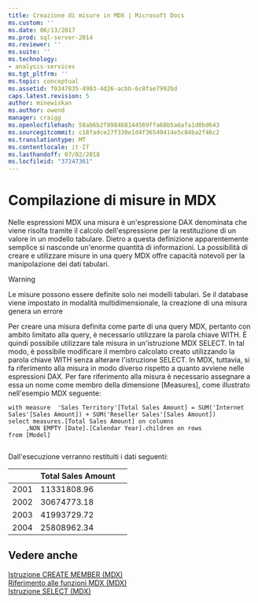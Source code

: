 ```yaml
---
title: Creazione di misure in MDX | Microsoft Docs
ms.custom: ''
ms.date: 06/13/2017
ms.prod: sql-server-2014
ms.reviewer: ''
ms.suite: ''
ms.technology:
- analysis-services
ms.tgt_pltfrm: ''
ms.topic: conceptual
ms.assetid: f0347835-4983-4d26-acbb-6c8fae7992bd
caps.latest.revision: 5
author: minewiskan
ms.author: owend
manager: craigg
ms.openlocfilehash: 58ab6b2f898468144569ffa68b5a6afa1d0bd643
ms.sourcegitcommit: c18fadce27f330e1d4f36549414e5c84ba2f46c2
ms.translationtype: MT
ms.contentlocale: it-IT
ms.lasthandoff: 07/02/2018
ms.locfileid: "37247361"
---
```

# <a name="building-measures-in-mdx"></a>Compilazione di misure in MDX
  Nelle espressioni MDX una misura è un'espressione DAX denominata che viene risolta tramite il calcolo dell'espressione per la restituzione di un valore in un modello tabulare. Dietro a questa definizione apparentemente semplice si nasconde un'enorme quantità di informazioni. La possibilità di creare e utilizzare misure in una query MDX offre capacità notevoli per la manipolazione dei dati tabulari.  
  
> [!WARNING]  
>  Le misure possono essere definite solo nei modelli tabulari. Se il database viene impostato in modalità multidimensionale, la creazione di una misura genera un errore  
  
 Per creare una misura definita come parte di una query MDX, pertanto con ambito limitato alla query, è necessario utilizzare la parola chiave WITH. È quindi possibile utilizzare tale misura in un'istruzione MDX SELECT. In tal modo, è possibile modificare il membro calcolato creato utilizzando la parola chiave WITH senza alterare l'istruzione SELECT. In MDX, tuttavia, si fa riferimento alla misura in modo diverso rispetto a quanto avviene nelle espressioni DAX. Per fare riferimento alla misura è necessario assegnare a essa un nome come membro della dimensione [Measures], come illustrato nell'esempio MDX seguente:  
  
```  
with measure  'Sales Territory'[Total Sales Amount] = SUM('Internet Sales'[Sales Amount]) + SUM('Reseller Sales'[Sales Amount])  
select measures.[Total Sales Amount] on columns  
     ,NON EMPTY [Date].[Calendar Year].children on rows  
from [Model]  
  
```  
  
 Dall'esecuzione verranno restituiti i dati seguenti:  
  
||Total Sales Amount||  
|-|------------------------|-|  
|2001|11331808.96||  
|2002|30674773.18||  
|2003|41993729.72||  
|2004|25808962.34||  
  
## <a name="see-also"></a>Vedere anche  
 [Istruzione CREATE MEMBER &#40;MDX&#41;](/sql/mdx/mdx-data-definition-create-member)   
 [Riferimento alle funzioni MDX &#40;MDX&#41;](/sql/mdx/mdx-function-reference-mdx)   
 [Istruzione SELECT &#40;MDX&#41;](/sql/mdx/mdx-data-manipulation-select)  
  
  
